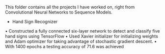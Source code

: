 This folder contains all the projects I have worked on, right from Convolutional Neural Networks to Sequence Models.

- Hand Sign Recognizer

•	Constructed a fully connected six-layer network to detect and classify five hand signs using TensorFlow
•	Used Xavier initializer for initializing weights and Adam optimizer for taking advantage of stochastic gradient descent. 
•	With 1400 epochs a testing accuracy of 71.6 was achieved
